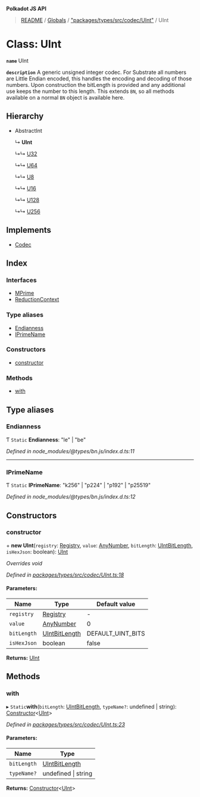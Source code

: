 **Polkadot JS API**

> [README](../README.md) / [Globals](../globals.md) / ["packages/types/src/codec/UInt"](../modules/_packages_types_src_codec_uint_.md) / UInt

# Class: UInt

**`name`** UInt

**`description`** 
A generic unsigned integer codec. For Substrate all numbers are Little Endian encoded,
this handles the encoding and decoding of those numbers. Upon construction
the bitLength is provided and any additional use keeps the number to this
length. This extends `BN`, so all methods available on a normal `BN` object
is available here.

## Hierarchy

* AbstractInt

  ↳ **UInt**

  ↳↳ [U32](_packages_types_src_primitive_u32_.u32.md)

  ↳↳ [U64](_packages_types_src_primitive_u64_.u64.md)

  ↳↳ [U8](_packages_types_src_primitive_u8_.u8.md)

  ↳↳ [U16](_packages_types_src_primitive_u16_.u16.md)

  ↳↳ [U128](_packages_types_src_primitive_u128_.u128.md)

  ↳↳ [U256](_packages_types_src_primitive_u256_.u256.md)

## Implements

* [Codec](../interfaces/_packages_types_src_types_codec_.codec.md)

## Index

### Interfaces

* [MPrime](../interfaces/_packages_types_src_codec_uint_.uint.mprime.md)
* [ReductionContext](../interfaces/_packages_types_src_codec_uint_.uint.reductioncontext.md)

### Type aliases

* [Endianness](_packages_types_src_codec_uint_.uint.md#endianness)
* [IPrimeName](_packages_types_src_codec_uint_.uint.md#iprimename)

### Constructors

* [constructor](_packages_types_src_codec_uint_.uint.md#constructor)

### Methods

* [with](_packages_types_src_codec_uint_.uint.md#with)

## Type aliases

### Endianness

Ƭ `Static` **Endianness**: \"le\" \| \"be\"

*Defined in node_modules/@types/bn.js/index.d.ts:11*

___

### IPrimeName

Ƭ `Static` **IPrimeName**: \"k256\" \| \"p224\" \| \"p192\" \| \"p25519\"

*Defined in node_modules/@types/bn.js/index.d.ts:12*

## Constructors

### constructor

\+ **new UInt**(`registry`: [Registry](../interfaces/_packages_types_src_types_registry_.registry.md), `value`: [AnyNumber](../modules/_packages_types_src_types_helpers_.md#anynumber), `bitLength`: [UIntBitLength](../modules/_packages_types_src_codec_abstractint_.md#uintbitlength), `isHexJson`: boolean): [UInt](_packages_types_src_codec_uint_.uint.md)

*Overrides void*

*Defined in [packages/types/src/codec/UInt.ts:18](https://github.com/polkadot-js/api/blob/19d6165bd/packages/types/src/codec/UInt.ts#L18)*

#### Parameters:

Name | Type | Default value |
------ | ------ | ------ |
`registry` | [Registry](../interfaces/_packages_types_src_types_registry_.registry.md) | - |
`value` | [AnyNumber](../modules/_packages_types_src_types_helpers_.md#anynumber) | 0 |
`bitLength` | [UIntBitLength](../modules/_packages_types_src_codec_abstractint_.md#uintbitlength) | DEFAULT_UINT_BITS |
`isHexJson` | boolean | false |

**Returns:** [UInt](_packages_types_src_codec_uint_.uint.md)

## Methods

### with

▸ `Static`**with**(`bitLength`: [UIntBitLength](../modules/_packages_types_src_codec_abstractint_.md#uintbitlength), `typeName?`: undefined \| string): [Constructor](../interfaces/_packages_types_src_types_codec_.constructor.md)\<[UInt](_packages_types_src_codec_uint_.uint.md)>

*Defined in [packages/types/src/codec/UInt.ts:23](https://github.com/polkadot-js/api/blob/19d6165bd/packages/types/src/codec/UInt.ts#L23)*

#### Parameters:

Name | Type |
------ | ------ |
`bitLength` | [UIntBitLength](../modules/_packages_types_src_codec_abstractint_.md#uintbitlength) |
`typeName?` | undefined \| string |

**Returns:** [Constructor](../interfaces/_packages_types_src_types_codec_.constructor.md)\<[UInt](_packages_types_src_codec_uint_.uint.md)>
